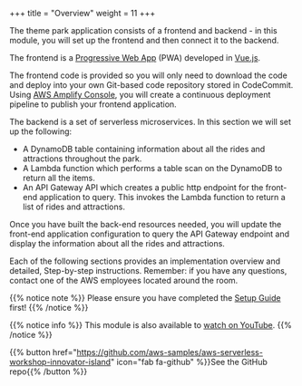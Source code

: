 +++
title = "Overview"
weight = 11
+++

The theme park application consists of a frontend and backend - in this module, you will set up the frontend and then connect it to the backend.

The frontend is a [Progressive Web App](https://en.wikipedia.org/wiki/Progressive_web_applications) (PWA) developed in [Vue.js](https://vuejs.org/).

The frontend code is provided so you will only need to download the code and deploy into your own Git-based code repository stored in CodeCommit. Using [AWS Amplify Console](https://aws.amazon.com/amplify/console/), you will create a continuous deployment pipeline to publish your frontend application.

The backend is a set of serverless microservices. In this section we will set up the following:

* A DynamoDB table containing information about all the rides and attractions throughout the park.
* A Lambda function which performs a table scan on the DynamoDB to return all the items.
* An API Gateway API which creates a public http endpoint for the front-end application to query. This invokes the Lambda function to return a list of rides and attractions.

Once you have built the back-end resources needed, you will update the front-end application configuration to query the API Gateway endpoint and display the information about all the rides and attractions.

Each of the following sections provides an implementation overview and detailed, Step-by-step instructions. Remember: if you have any questions, contact one of the AWS employees located around the room.

{{% notice note %}}
Please ensure you have completed the [Setup Guide](/0-setup) first!
{{% /notice %}}

{{% notice info %}}
This module is also available to [watch on YouTube](https://www.youtube.com/watch?v=uLTRI0ijmjw).
{{% /notice %}}

{{% button href="https://github.com/aws-samples/aws-serverless-workshop-innovator-island" icon="fab fa-github" %}}See the GitHub repo{{% /button %}}
